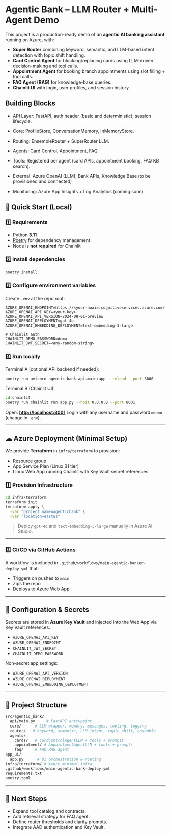
# Agentic Bank – LLM Router + Multi-Agent Demo

This project is a production-ready demo of an **agentic AI banking assistant** running on Azure, with:
- **Super Router** combining keyword, semantic, and LLM-based intent detection with topic shift handling.
- **Card Control Agent** for blocking/replacing cards using LLM-driven decision-making and tool calls.
- **Appointment Agent** for booking branch appointments using slot filling + tool calls.
- **FAQ Agent (RAG)** for knowledge-base queries.
- **Chainlit UI** with login, user profiles, and session history.



## Building Blocks

- API Layer: FastAPI, auth header (basic and deterministic), session lifecycle.

- Core: ProfileStore, ConversationMemory, InMemoryStore.
- Routing: EnsembleRouter + SuperRouter LLM.
- Agents: Card Control, Appointment, FAQ.
- Tools: Registered per agent (card APIs, appointment booking, FAQ KB search).
- External: Azure OpenAI (LLM), Bank APIs, Knowledge Base (to be provisioned and connected)
- Monitoring: Azure App Insights + Log Analytics (coming soon)

## 🚀 Quick Start (Local)

### 1️⃣ Requirements
- Python **3.11**
- [Poetry](https://python-poetry.org/) for dependency management
- Node is **not required** for Chainlit

### 2️⃣ Install dependencies
```bash
poetry install
````

### 3️⃣ Configure environment variables

Create `.env` at the repo root:

```
AZURE_OPENAI_ENDPOINT=https://<your-aoai>.cognitiveservices.azure.com/
AZURE_OPENAI_API_KEY=<your-key>
AZURE_OPENAI_API_VERSION=2024-08-01-preview
AZURE_OPENAI_DEPLOYMENT=gpt-4o
AZURE_OPENAI_EMBEDDING_DEPLOYMENT=text-embedding-3-large

# Chainlit auth
CHAINLIT_DEMO_PASSWORD=demo
CHAINLIT_JWT_SECRET=<any-random-string>
```

### 4️⃣ Run locally

Terminal A (optional API backend if needed):

```bash
poetry run uvicorn agentic_bank.api.main:app --reload --port 8000
```

Terminal B (Chainlit UI):

```bash
cd chainlit
poetry run chainlit run app.py --host 0.0.0.0 --port 8001
```

Open: **[http://localhost:8001](http://localhost:8001)**
Login with any username and password=`demo` (change in `.env`).

---

## ☁ Azure Deployment (Minimal Setup)

We provide **Terraform** in `infra/terraform` to provision:

* Resource group
* App Service Plan (Linux B1 tier)
* Linux Web App running Chainlit with Key Vault secret references

### 1️⃣ Provision Infrastructure

```bash
cd infra/terraform
terraform init
terraform apply \
  -var "project_name=agenticbank" \
  -var "location=eastus" 
```
> Deploy `gpt-4o` and `text-embedding-3-large` manually in Azure AI Studio.

---

### 2️⃣ CI/CD via GitHub Actions

A workflow is included in `.github/workflows/main-agentic-banker-deploy.yml` that:

* Triggers on pushes to `main`
* Zips the repo
* Deploys to Azure Web App

---

## 🔧 Configuration & Secrets

Secrets are stored in **Azure Key Vault** and injected into the Web App via Key Vault references:

* `AZURE_OPENAI_API_KEY`
* `AZURE_OPENAI_ENDPOINT`
* `CHAINLIT_JWT_SECRET`
* `CHAINLIT_DEMO_PASSWORD`

Non-secret app settings:

* `AZURE_OPENAI_API_VERSION`
* `AZURE_OPENAI_DEPLOYMENT`
* `AZURE_OPENAI_EMBEDDING_DEPLOYMENT`

---

## 📂 Project Structure

```bash
src/agentic_bank/
  api/main.py     # FastAPI entrypoint
  core/      # LLM wrapper, memory, messages, tooling, logging
  router/   # keyword, semantic, LLM intent, topic shift, ensemble
  agents/
    cards/   # CardControlAgentLLM + tools + prompts
    appointment/ # AppointmentAgentLLM + tools + prompts
    faq/     # FAQ RAG agent
app_ui/
  app.py      # UI orchestration & routing
infra/terraform/ # Azure minimal infra
.github/workflows/main-agentic-bank-deploy.yml
requirements.txt
poetry.toml
```

---
## 📖 Next Steps

* Expand tool catalog and contracts.
* Add retrieval strategy for FAQ agent.
* Define router thresholds and clarify prompts.
* Integrate AAD authentication and Key Vault.
